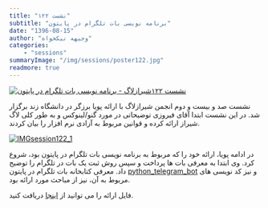 ```yaml
---
title: "نشست ۱۲۲"
subtitle: "برنامه نویسی بات تلگرام در پایتون"
date: "1396-08-15"
author: "وجیهه نیکخواه"
categories:
    - "sessions"
summaryImage: "/img/sessions/poster122.jpg"
readmore: true
---
```

[![نشست ۱۲۲شیرازلاگ - برنامه نویسی بات تلگرام در پایتون](/img/sessions/poster122.jpg)](/img/sessions/poster122.jpg)

نشست صد و بیست و دوم انجمن شیرازلاگ با ارائه پویا برزگر در دانشگاه زند برگزار شد. در این نشست ابتدا آقای فیروزی توضیحاتی در مورد گنو/لینوکس و به طور کلی لاگ شیراز ارائه کرده و قوانین مربوط به آزادی نرم افزار را بیان کردند.

[![IMGsession122_1](/img/IMGsession122_1.jpg)](/img/IMGsession122_1.jpg)

در ادامه پویا، ارائه خود را که مربوط به برنامه نویسی بات تلگرام در پایتون بود، شروع کرد. وی ابتدا به معرفی بات ها پرداخت و سپس روش ثبت یک بات در تلگرام را توضیح داد. معرفی کتابخانه بات تلگرام در پایتون [python_telegram_bot](https://github.com/python-telegram-bot/python-telegram-bot) و نیز کد نویسی های مربوط به آن، نیز از مباحث مورد ارائه بود.

فایل ارائه را می توانید از [اینجا](https://framagit.org/shirazlug/resources/tree/master/presentations/session_122) <!-- FIXME not foundیا [اینجا](https://tiny.cc/shirazlug_s122)--> دریافت کنید.


